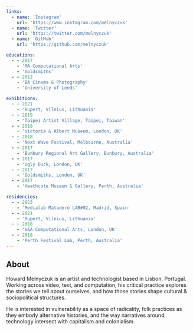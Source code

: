 ```yaml
---
links:
  - name: 'Instagram'
    url: 'https://www.instagram.com/melnyczuk'
  - name: 'Twitter'
    url: 'https://twitter.com/melnyczuk'
  - name: 'GitHub'
    url: 'https://github.com/melnyczuk'

educations:
  - - 2017
    - 'MA Computational Arts'
    - 'Goldsmiths'
  - - 2012
    - 'BA Cinema & Photography'
    - 'University of Leeds'

exhibitions:
  - - 2021
    - 'Rupert, Vilnius, Lithuania'
  - - 2019
    - 'Taipei Artist Village, Taipei, Taiwan'
  - - 2018
    - 'Victoria & Albert Museum, London, UK'
  - - 2018
    - 'Next Wave Festival, Melbourne, Australia'
  - - 2017
    - 'Bunbury Regional Art Gallery, Bunbury, Australia'
  - - 2017
    - 'Ugly Duck, London, UK'
  - - 2017
    - 'Goldsmiths, London, UK'
  - - 2017
    - 'Heathcote Museum & Gallery, Perth, Australia'

residencies:
  - - 2023
    - 'Medialab Matadero LAB#02, Madrid, Spain'
  - - 2021
    - 'Rupert, Vilnius, Lithuania'
  - - 2018
    - 'V&A Computational Arts, London, UK'
  - - 2018
    - 'Perth Festival Lab, Perth, Australia'
---
```


## About

Howard Melnyczuk is an artist and technologist based in Lisbon, Portugal. Working across video, text, and computation, his critical practice explores the stories we tell about ourselves, and how those stories shape cultural & sociopolitical structures.

He is interested in vulnerability as a space of radicality, folk practices as they embody alternative histories, and the way narratives around technology intersect with capitalism and colonialism.
